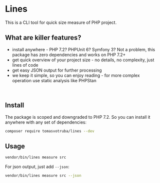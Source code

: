 # Lines

This is a CLI tool for quick size measure of PHP project.

## What are killer features?

* install anywhere - PHP 7.2? PHPUnit 6? Symfony 3? Not a problem, this package has zero dependencies and works on PHP 7.2+
* get quick overview of your project size - no details, no complexity, just lines of code
* get easy JSON output for further processing
* we keep it simple, so you can enjoy reading - for more complex operation use static analysis like PHPStan

<br>

## Install

The package is scoped and downgraded to PHP 7.2. So you can install it anywhere with any set of dependencies:

```bash
composer require tomasvotruba/lines --dev
```

## Usage

```bash
vendor/bin/lines measure src
```

For json output, just add `--json`:

```bash
vendor/bin/lines measure src --json
```
